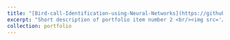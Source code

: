 ```yaml
---
title: "[Bird-call-Identification-using-Neural-Networks](https://github.com/Ruqhaiya/Bird-call-Identification-using-Neural-Networks)"
excerpt: "Short description of portfolio item number 2 <br/><img src='/images/500x300.png'>"
collection: portfolio
---
```



